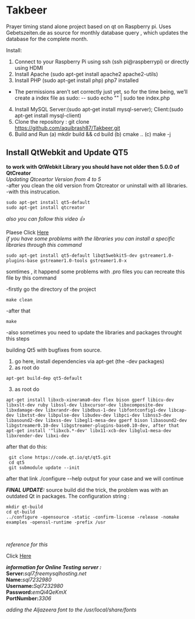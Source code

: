# Takbeer
Prayer timing stand alone project based on qt on Raspberry pi. Uses Gebetszeiten.de as source for monthly database query , which updates the database for the complete month. 

Install:
1. Connect to your Raspberry Pi using ssh (ssh pi@raspberrypi) or directly using HDMI
2. Install Apache (sudo apt-get install apache2 apache2-utils)
3. Install PHP (sudo apt-get install php) php7 installed
- The permissions aren’t set correctly just yet, so for the time being, we’ll create a index file as sudo:
    --  sudo echo "<?php phpinfo(); ?>" | sudo tee index.php
4. Install MySQL Server:(sudo apt-get install mysql-server); Client:(sudo apt-get install mysql-client)
5. Clone the repository : git clone https://github.com/aquibrash87/Takbeer.git
6. Build and Run (a) mkdir build && cd build (b) cmake .. (c) make -j
## Install QtWebkit and Update QT5 
**to work with QtWebkit Library you should have not older then 5.0.0 of QtCreator**<br />
*Updating Qtceartor Version from 4 to 5*<br />
-after you clean the old version from Qtcreator or uninstall with all libraries.<br />
-with this instrucation.<br />
~~~
sudo apt-get install qt5-default
sudo apt-get install qtcreator 
~~~
*also you can follow this video :+1:*

Plaese Click [Here](https://www.youtube.com/watch?v=C_uOybXbDYI&feature=youtu.be)
<br />
*if you have some problems with the libraries you can install a specific libraries through this command*<br />
~~~
sudo apt-get install qt5-default libqt5webkit5-dev gstreamer1.0-plugins-base gstreamer1.0-tools gstreamer1.0-x
~~~
somtimes , it happend some problems with .pro files you can recreate this file
by this command 

-firstly go the directory of the project
~~~
make clean 
~~~
-after that
~~~
make
~~~
-also sometimes you need to update the libraries and packages 
throught this steps

building Qt5 with bugfixes from source.

1. go here, install dependencies via apt-get (the -dev packages)
2. as root do 
~~~
apt-get build-dep qt5-default
~~~
3. as root do 
~~~
apt-get install libxcb-xinerama0-dev flex bison gperf libicu-dev libxslt-dev ruby libssl-dev libxcursor-dev libxcomposite-dev libxdamage-dev libxrandr-dev libdbus-1-dev libfontconfig1-dev libcap-dev libxtst-dev libpulse-dev libudev-dev libpci-dev libnss3-dev libasound2-dev libxss-dev libegl1-mesa-dev gperf bison libasound2-dev libgstreamer0.10-dev libgstreamer-plugins-base0.10-dev, after that apt-get install '^libxcb.*-dev' libx11-xcb-dev libglu1-mesa-dev libxrender-dev libxi-dev
~~~
after that do this:
~~~
 git clone https://code.qt.io/qt/qt5.git
 cd qt5
 git submodule update --init
~~~ 
after that link ./configure --help output for your case and we will continue<br />

**_FINAL UPDATE:_** source build did the trick, the problem was with an outdated Qt in packages. The configuration string :<br />
~~~
mkdir qt-build
cd qt-build
../configure -opensource -static -confirm-license -release -nomake examples -openssl-runtime -prefix /usr
~~~
<br />

*reference for this*<br />

Click [Here](https://raspberrypi.stackexchange.com/questions/61078/qt-applications-dont-work-due-to-libegl/61086)<br />

**_information for Online Testing server :_**<br />
**Server:**_sql7.freemysqlhosting.net_ <br />
**Name:**_sql7232980_ <br />
**Username:**_Sql7232980_<br />
**Password:**_emQi4QeKmX_<br />
**PortNumber:**_3306_<br />

*adding the Aljazeera font to the /usr/local/share/fonts*
